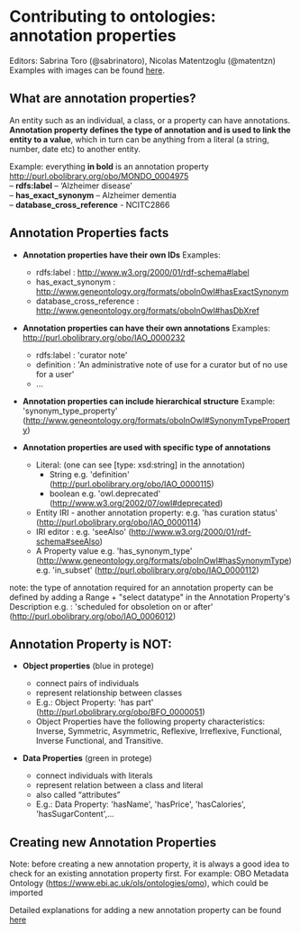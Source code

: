 # Contributing to ontologies: annotation properties

Editors: Sabrina Toro (@sabrinatoro), Nicolas Matentzoglu (@matentzn)
Examples with images can be found [here](https://docs.google.com/presentation/d/1AIB7WNNkhQKzKnViJHZoNNjxZZ2Y90LuE2QqeTG1ra4/edit?usp=sharing).

## What are annotation properties? 
An entity such as an individual, a class, or a property can have annotations. **Annotation property defines the type of annotation and is used to link the entity to a value**, which in turn can be anything from a literal (a string, number, date etc) to another entity.

Example: everything **in bold** is an annotation property  
http://purl.obolibrary.org/obo/MONDO_0004975   
– **rdfs:label** – ‘Alzheimer disease’     
– **has_exact_synonym** – Alzheimer dementia  
– **database_cross_reference** - NCITC2866  

## Annotation Properties facts
- **Annotation properties have their own IDs**
Examples: 
  - rdfs:label : http://www.w3.org/2000/01/rdf-schema#label
  - has_exact_synonym : http://www.geneontology.org/formats/oboInOwl#hasExactSynonym
  - database_cross_reference : http://www.geneontology.org/formats/oboInOwl#hasDbXref

- **Annotation properties can have their own annotations** 
Examples: http://purl.obolibrary.org/obo/IAO_0000232
  - rdfs:label : 'curator note'
  - definition : 'An administrative note of use for a curator but of no use for a user'
  - ...

- **Annotation properties can include hierarchical structure**
Example: 'synonym_type_property' (http://www.geneontology.org/formats/oboInOwl#SynonymTypeProperty)


- **Annotation properties are used with specific type of annotations**
  - Literal: (one can see [type: xsd:string] in the annotation)
    - String 
      e.g. 'definition' (http://purl.obolibrary.org/obo/IAO_0000115)
    - boolean 
      e.g. 'owl.deprecated' (http://www.w3.org/2002/07/owl#deprecated)
  - Entity IRI - another annotation property: 
      e.g. 'has curation status' (http://purl.obolibrary.org/obo/IAO_0000114)
  - IRI editor :
      e.g. 'seeAlso' (http://www.w3.org/2000/01/rdf-schema#seeAlso)
  - A Property value 
      e.g. 'has_synonym_type' (http://www.geneontology.org/formats/oboInOwl#hasSynonymType)
      e.g. 'in_subset' (http://purl.obolibrary.org/obo/IAO_0000112)
  
note: the type of annotation required for an annotation property can be defined by adding a Range + "select datatype" in the Annotation Property's Description
  e.g. : 'scheduled for obsoletion on or after' (http://purl.obolibrary.org/obo/IAO_0006012)
  
## Annotation Property is NOT:
- **Object properties** (blue in protege)
  - connect pairs of individuals 
  - represent relationship between classes
  - E.g.: Object Property: 'has part' (http://purl.obolibrary.org/obo/BFO_0000051)
  - Object Properties have the following property characteristics: Inverse, Symmetric, Asymmetric, Reflexive, Irreflexive, Functional, Inverse Functional, and Transitive.

- **Data Properties** (green in protege)
  - connect individuals with literals
  - represent relation between a class and literal
  - also called “attributes”
  - E.g.: Data Property: 'hasName', 'hasPrice', 'hasCalories', 'hasSugarContent',...


## Creating new Annotation Properties

Note: before creating a new annotation property, it is always a good idea to check for an existing annotation property first. For example: OBO Metadata Ontology (https://www.ebi.ac.uk/ols/ontologies/omo), which could be imported

Detailed explanations for adding a new annotation property can be found [here](https://mondo.readthedocs.io/en/latest/editors-guide/new-annotation-property/)



